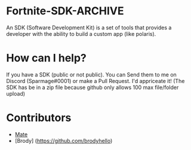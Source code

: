 # Fortnite-SDK-ARCHIVE
An SDK (Software Development Kit) is a set of tools that provides a developer with the ability to build a custom app (like polaris).

# How can I help?
If you have a SDK (public or not public). You can Send them to me on Discord (Sparmage#0001) or make a Pull Request. I'd appriceate it! (The SDK has be in a zip file because github only allows 100 max file/folder upload)

# Contributors
- [Mate](https://github.com/McMistrzYT)
- [Brody] (https://github.com/brodyhello)
